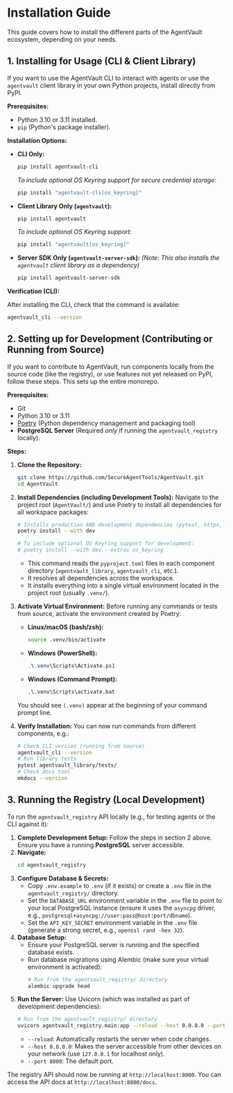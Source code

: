 # Installation Guide

This guide covers how to install the different parts of the AgentVault ecosystem, depending on your needs.

## 1. Installing for Usage (CLI & Client Library)

If you want to use the AgentVault CLI to interact with agents or use the `agentvault` client library in your own Python projects, install directly from PyPI.

**Prerequisites:**

*   Python 3.10 or 3.11 installed.
*   `pip` (Python's package installer).

**Installation Options:**

*   **CLI Only:**
    ```bash
    pip install agentvault-cli
    ```
    *To include optional OS Keyring support for secure credential storage:*
    ```bash
    pip install "agentvault-cli[os_keyring]"
    ```

*   **Client Library Only (`agentvault`):**
    ```bash
    pip install agentvault
    ```
    *To include optional OS Keyring support:*
    ```bash
    pip install "agentvault[os_keyring]"
    ```

*   **Server SDK Only (`agentvault-server-sdk`):**
    *(Note: This also installs the `agentvault` client library as a dependency)*
    ```bash
    pip install agentvault-server-sdk
    ```

**Verification (CLI):**

After installing the CLI, check that the command is available:

```bash
agentvault_cli --version
```

## 2. Setting up for Development (Contributing or Running from Source)

If you want to contribute to AgentVault, run components locally from the source code (like the registry), or use features not yet released on PyPI, follow these steps. This sets up the entire monorepo.

**Prerequisites:**

*   Git
*   Python 3.10 or 3.11
*   [Poetry](https://python-poetry.org/docs/#installation) (Python dependency management and packaging tool)
*   **PostgreSQL Server** (Required *only* if running the `agentvault_registry` locally).

**Steps:**

1.  **Clone the Repository:**
    ```bash
    git clone https://github.com/SecureAgentTools/AgentVault.git
    cd AgentVault
    ```

2.  **Install Dependencies (including Development Tools):** Navigate to the project root (`AgentVault/`) and use Poetry to install all dependencies for all workspace packages:
    ```bash
    # Installs production AND development dependencies (pytest, httpx, mkdocs, etc.)
    poetry install --with dev

    # To include optional OS Keyring support for development:
    # poetry install --with dev --extras os_keyring
    ```
    *   This command reads the `pyproject.toml` files in each component directory (`agentvault_library`, `agentvault_cli`, etc.).
    *   It resolves all dependencies across the workspace.
    *   It installs everything into a single virtual environment located in the project root (usually `.venv/`).

3.  **Activate Virtual Environment:** Before running any commands or tests from source, activate the environment created by Poetry:
    *   **Linux/macOS (bash/zsh):**
        ```bash
        source .venv/bin/activate
        ```
    *   **Windows (PowerShell):**
        ```powershell
        .\.venv\Scripts\Activate.ps1
        ```
    *   **Windows (Command Prompt):**
        ```cmd
        .\.venv\Scripts\activate.bat
        ```
    You should see `(.venv)` appear at the beginning of your command prompt line.

4.  **Verify Installation:** You can now run commands from different components, e.g.:
    ```bash
    # Check CLI version (running from source)
    agentvault_cli --version
    # Run library tests
    pytest agentvault_library/tests/
    # Check docs tool
    mkdocs --version
    ```

## 3. Running the Registry (Local Development)

To run the `agentvault_registry` API locally (e.g., for testing agents or the CLI against it):

1.  **Complete Development Setup:** Follow the steps in section 2 above. Ensure you have a running **PostgreSQL** server accessible.
2.  **Navigate:**
    ```bash
    cd agentvault_registry
    ```
3.  **Configure Database & Secrets:**
    *   Copy `.env.example` to `.env` (if it exists) or create a `.env` file in the `agentvault_registry/` directory.
    *   Set the `DATABASE_URL` environment variable in the `.env` file to point to your local PostgreSQL instance (ensure it uses the `asyncpg` driver, e.g., `postgresql+asyncpg://user:pass@host:port/dbname`).
    *   Set the `API_KEY_SECRET` environment variable in the `.env` file (generate a strong secret, e.g., `openssl rand -hex 32`).
4.  **Database Setup:**
    *   Ensure your PostgreSQL server is running and the specified database exists.
    *   Run database migrations using Alembic (make sure your virtual environment is activated):
        ```bash
        # Run from the agentvault_registry/ directory
        alembic upgrade head
        ```
5.  **Run the Server:** Use Uvicorn (which was installed as part of development dependencies):
    ```bash
    # Run from the agentvault_registry/ directory
    uvicorn agentvault_registry.main:app --reload --host 0.0.0.0 --port 8000
    ```
    *   `--reload`: Automatically restarts the server when code changes.
    *   `--host 0.0.0.0`: Makes the server accessible from other devices on your network (use `127.0.0.1` for localhost only).
    *   `--port 8000`: The default port.

The registry API should now be running at `http://localhost:8000`. You can access the API docs at `http://localhost:8000/docs`.
